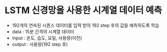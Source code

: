 # LSTM 신경망을 사용한 시계열 데이터 예측
* 192개의 연속된  시퀀스 데이터를 입력 받아 192 step 후의 값을 예측하도록 학습
* data : 15분 간격의 시계열 데이터
* input :  온도, 습도, 요일, 사용량(이전) 
* output : 사용량(192 step 후)

